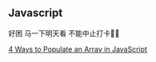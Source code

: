 ## Javascript
好困
马一下明天看
不能中止打卡✊🏻

[4 Ways to Populate an Array in JavaScript](https://medium.com/@wisecobbler/4-ways-to-populate-an-array-in-javascript-836952aea79f)
